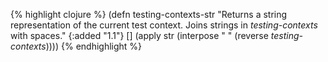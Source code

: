 {% highlight clojure %}
(defn testing-contexts-str
  "Returns a string representation of the current test context. Joins
  strings in *testing-contexts* with spaces."
  {:added "1.1"}
  []
  (apply str (interpose " " (reverse *testing-contexts*))))
{% endhighlight %}
